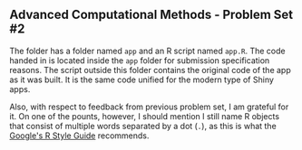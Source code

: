 ## Advanced Computational Methods - Problem Set #2

The folder has a folder named `app` and an R script named `app.R`. The code handed in is located inside the `app` folder for submission specification reasons. The script outside this folder contains the original code of the app as it was built. It is the same code unified for the modern type of Shiny apps.

Also, with respect to feedback from previous problem set, I am grateful for it. On one of the pounts, however, I should mention I still name R objects that consist of multiple words separated by a dot (`.`), as this is what the [Google's R Style Guide](https://google.github.io/styleguide/Rguide.xml) recommends.
